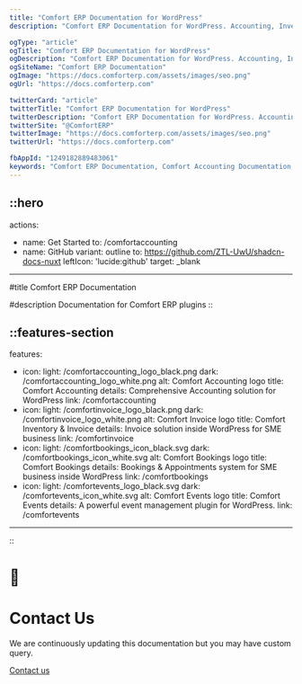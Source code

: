 ```yaml
---
title: "Comfort ERP Documentation for WordPress"
description: "Comfort ERP Documentation for WordPress. Accounting, Inventory & Invoice and much more modules of erp."

ogType: "article"
ogTitle: "Comfort ERP Documentation for WordPress"
ogDescription: "Comfort ERP Documentation for WordPress. Accounting, Inventory & Invoice and much more modules of erp."
ogSiteName: "Comfort ERP Documentation"
ogImage: "https://docs.comforterp.com/assets/images/seo.png"
ogUrl: "https://docs.comforterp.com"

twitterCard: "article"
twitterTitle: "Comfort ERP Documentation for WordPress"
twitterDescription: "Comfort ERP Documentation for WordPress. Accounting, Inventory & Invoice and much more modules of erp."
twitterSite: "@ComfortERP"
twitterImage: "https://docs.comforterp.com/assets/images/seo.png"
twitterUrl: "https://docs.comforterp.com"

fbAppId: "1249182889483061"
keywords: "Comfort ERP Documentation, Comfort Accounting Documentation, Comfort Inventory & Invoice Documentation, WordPress ERP, ERP solution"
---
```


::hero
---
actions:
  - name: Get Started
    to: /comfortaccounting
  - name: GitHub
    variant: outline
    to: https://github.com/ZTL-UwU/shadcn-docs-nuxt
    leftIcon: 'lucide:github'
    target: _blank
---

#title
Comfort ERP Documentation

#description
Documentation for Comfort ERP plugins
::

::features-section
---
features:
- icon:
    light: /comfortaccounting_logo_black.png
    dark: /comfortaccounting_logo_white.png
    alt: Comfort Accounting logo
  title: Comfort Accounting
  details: Comprehensive Accounting solution for WordPress
  link: /comfortaccounting
- icon:
    light: /comfortinvoice_logo_black.png
    dark: /comfortinvoice_logo_white.png
    alt: Comfort Invoice logo
  title: Comfort Inventory & Invoice
  details: Invoice solution inside WordPress for SME business
  link: /comfortinvoice
- icon:
    light: /comfortbookings_icon_black.svg
    dark: /comfortbookings_icon_white.svg
    alt: Comfort Bookings logo
  title: Comfort Bookings
  details: Bookings & Appointments system for SME business inside WordPress
  link: /comfortbookings
- icon:
    light: /comfortevents_logo_black.svg
    dark: /comfortevents_icon_white.svg
    alt: Comfort Events logo
  title: Comfort Events
  details: A powerful event management plugin for WordPress.
  link: /comfortevents
---
::

<!-- Custom home layout -->
<div class="custom-layout custom-layout-1">
  <h1>🏀</h1>
  <h1>Contact Us</h1>
  <p>We are continuously updating this documentation but you may have custom query.</p>
  <a href="https://comforterp.com/contact-us" target="_blank" class="btn">Contact us</a>
</div>
